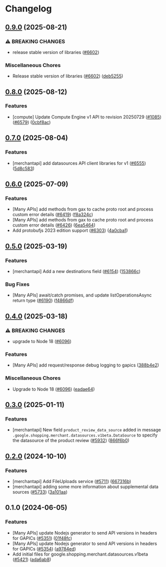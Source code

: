 # Changelog

## [0.9.0](https://github.com/googleapis/google-cloud-node/compare/datasources-v0.8.0...datasources-v0.9.0) (2025-08-21)


### ⚠ BREAKING CHANGES

* release stable version of libraries ([#6602](https://github.com/googleapis/google-cloud-node/issues/6602))

### Miscellaneous Chores

* Release stable version of libraries ([#6602](https://github.com/googleapis/google-cloud-node/issues/6602)) ([deb5255](https://github.com/googleapis/google-cloud-node/commit/deb5255541602defd05896fc0093adca05f30440))

## [0.8.0](https://github.com/googleapis/google-cloud-node/compare/datasources-v0.7.0...datasources-v0.8.0) (2025-08-12)


### Features

* [compute] Update Compute Engine v1 API to revision 20250729 ([#1085](https://github.com/googleapis/google-cloud-node/issues/1085)) ([#6579](https://github.com/googleapis/google-cloud-node/issues/6579)) ([0cbf8ac](https://github.com/googleapis/google-cloud-node/commit/0cbf8ac3e6697d92428f21010beb1c776e5e86fd))

## [0.7.0](https://github.com/googleapis/google-cloud-node/compare/datasources-v0.6.0...datasources-v0.7.0) (2025-08-04)


### Features

* [merchantapi] add datasources API client libraries for v1 ([#6555](https://github.com/googleapis/google-cloud-node/issues/6555)) ([5d8c583](https://github.com/googleapis/google-cloud-node/commit/5d8c58311ccb59a339ea278ea0da9cedcc5f706f))

## [0.6.0](https://github.com/googleapis/google-cloud-node/compare/datasources-v0.5.0...datasources-v0.6.0) (2025-07-09)


### Features

* [Many APIs] add methods from gax to cache proto root and process custom error details ([#6419](https://github.com/googleapis/google-cloud-node/issues/6419)) ([f8a324c](https://github.com/googleapis/google-cloud-node/commit/f8a324ca5c3bc0f730e4ed67d9407c44f2414936))
* [Many APIs] add methods from gax to cache proto root and process custom error details ([#6426](https://github.com/googleapis/google-cloud-node/issues/6426)) ([6ea5464](https://github.com/googleapis/google-cloud-node/commit/6ea54642532d9797ea87d7cd01c9fac77f9eb035))
* Add protobufjs 2023 edition support ([#6303](https://github.com/googleapis/google-cloud-node/issues/6303)) ([4a0cba1](https://github.com/googleapis/google-cloud-node/commit/4a0cba1e41a9aeb9c15ad31487ef013c8277cfef))

## [0.5.0](https://github.com/googleapis/google-cloud-node/compare/datasources-v0.4.0...datasources-v0.5.0) (2025-03-19)


### Features

* [merchantapi] Add a new destinations field ([#6154](https://github.com/googleapis/google-cloud-node/issues/6154)) ([153866c](https://github.com/googleapis/google-cloud-node/commit/153866c5ec36b7c7740b77d6a1a18b89afccb9f8))


### Bug Fixes

* [Many APIs] await/catch promises, and update listOperationsAsync return type ([#6190](https://github.com/googleapis/google-cloud-node/issues/6190)) ([f4866df](https://github.com/googleapis/google-cloud-node/commit/f4866dfa6ab481163150f54928a9857d2dfef948))

## [0.4.0](https://github.com/googleapis/google-cloud-node/compare/datasources-v0.3.0...datasources-v0.4.0) (2025-03-18)


### ⚠ BREAKING CHANGES

* upgrade to Node 18 ([#6096](https://github.com/googleapis/google-cloud-node/issues/6096))

### Features

* [Many APIs] add request/response debug logging to gapics ([388b4e2](https://github.com/googleapis/google-cloud-node/commit/388b4e20329b7f6fc0dd061dddff573c45104213))


### Miscellaneous Chores

* Upgrade to Node 18 ([#6096](https://github.com/googleapis/google-cloud-node/issues/6096)) ([eadae64](https://github.com/googleapis/google-cloud-node/commit/eadae64d54e07aa2c65097ea52e65008d4e87436))

## [0.3.0](https://github.com/googleapis/google-cloud-node/compare/datasources-v0.2.0...datasources-v0.3.0) (2025-01-11)


### Features

* [merchantapi] New field `product_review_data_source` added in message `.google.shopping.merchant.datasources.v1beta.DataSource` to specify the datasource of the product review ([#5932](https://github.com/googleapis/google-cloud-node/issues/5932)) ([866f6b0](https://github.com/googleapis/google-cloud-node/commit/866f6b008669065da0f50eccd445b18b6476fd12))

## [0.2.0](https://github.com/googleapis/google-cloud-node/compare/datasources-v0.1.0...datasources-v0.2.0) (2024-10-10)


### Features

* [merchantapi] Add FileUploads service ([#5711](https://github.com/googleapis/google-cloud-node/issues/5711)) ([667316b](https://github.com/googleapis/google-cloud-node/commit/667316b70270f59b10cfb41c687ef9375b683f53))
* [merchantapi] adding some more information about supplemental data sources ([#5733](https://github.com/googleapis/google-cloud-node/issues/5733)) ([3a101aa](https://github.com/googleapis/google-cloud-node/commit/3a101aaf6fa743f4f0854973b7a22202fef29f0f))

## 0.1.0 (2024-06-05)


### Features

* [Many APIs] update Nodejs generator to send API versions in headers for GAPICs ([#5351](https://github.com/googleapis/google-cloud-node/issues/5351)) ([01f48fc](https://github.com/googleapis/google-cloud-node/commit/01f48fce63ec4ddf801d59ee2b8c0db9f6fb8372))
* [Many APIs] update Nodejs generator to send API versions in headers for GAPICs ([#5354](https://github.com/googleapis/google-cloud-node/issues/5354)) ([a9784ed](https://github.com/googleapis/google-cloud-node/commit/a9784ed3db6ee96d171762308bbbcd57390b6866))
* Add initial files for google.shopping.merchant.datasources.v1beta ([#5421](https://github.com/googleapis/google-cloud-node/issues/5421)) ([ada6ab8](https://github.com/googleapis/google-cloud-node/commit/ada6ab8a7a9a0879cedaa4fab9a4d2c12b16bd74))
